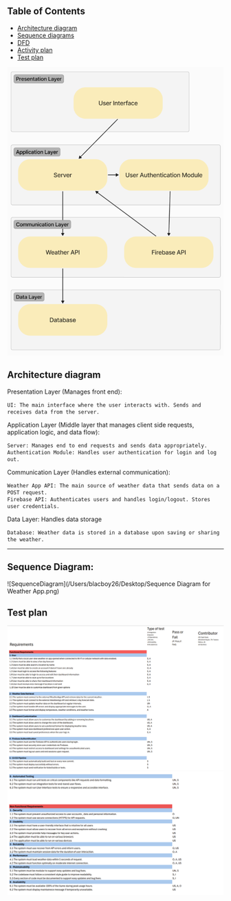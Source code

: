 

## Table of Contents

- [Architecture diagram](#architecture-diagram)
- [Sequence diagrams](#sequence-diagrams)
- [DFD](#dfd)
- [Activity plan](#activity-plan)
- [Test plan](#test-plan)


![architectureDiagram](../images/architectureDiagram.png)

## Architecture diagram
Presentation Layer (Manages front end):

    UI: The main interface where the user interacts with. Sends and receives data from the server. 

Application Layer (Middle layer that manages client side requests, application logic, and data flow): 

    Server: Manages end to end requests and sends data appropriately.
    Authentication Module: Handles user authentication for login and log out.

Communication Layer (Handles external communication):

    Weather App API: The main source of weather data that sends data on a POST request.
    Firebase API: Authenticates users and handles login/logout. Stores user credentials.

Data Layer: Handles data storage 

    Database: Weather data is stored in a database upon saving or sharing the weather.

---
## Sequence Diagram:
![SequenceDiagram](/Users/blacboy26/Desktop/Sequence Diagram for Weather App.png)

## Test plan
![testPlan1](../images/TestPlan1.png)
![testPlan2](../images/TestPlan2.png)